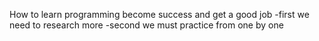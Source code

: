 How to learn programming become success and get a good job 
-first we need to research more
-second we must practice from one by one
